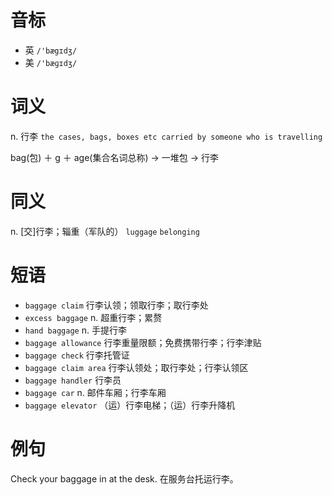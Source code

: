 # 音标

- 英 `/'bægɪdʒ/`
- 美 `/'bæɡɪdʒ/`

# 词义

n. 行李
`the cases, bags, boxes etc carried by someone who is travelling`



bag(包) ＋ g ＋ age(集合名词总称) → 一堆包 → 行李

# 同义

n. [交]行李；辎重（军队的）
`luggage` `belonging`

# 短语

- `baggage claim` 行李认领；领取行李；取行李处
- `excess baggage` n. 超重行李；累赘
- `hand baggage` n. 手提行李
- `baggage allowance` 行李重量限额；免费携带行李；行李津贴
- `baggage check` 行李托管证
- `baggage claim area` 行李认领处；取行李处；行李认领区
- `baggage handler` 行李员
- `baggage car` n. 邮件车厢；行李车厢
- `baggage elevator` （运）行李电梯；（运）行李升降机

# 例句

Check your baggage in at the desk.
在服务台托运行李。



